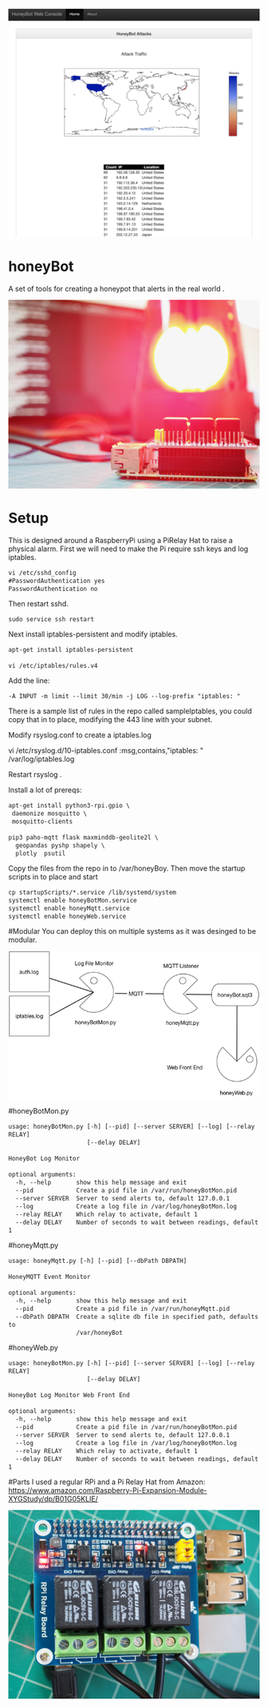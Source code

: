 ![](https://raw.githubusercontent.com/joemcmanus/honeyBot/master/img/dashboard.png)
# honeyBot
A set of tools for creating a honeypot that alerts in the real world .

![](https://raw.githubusercontent.com/joemcmanus/honeyBot/master/img/light.jpg)

# Setup
This is designed around a RaspberryPi using a PiRelay Hat to raise a physical alarm. 
First we will need to make the Pi require ssh keys and  log iptables. 

    vi /etc/sshd_config
    #PasswordAuthentication yes
    PasswordAuthentication no

Then restart sshd. 

    sudo service ssh restart

Next install iptables-persistent and modify iptables. 

    apt-get install iptables-persistent

    vi /etc/iptables/rules.v4

Add the line:

    -A INPUT -m limit --limit 30/min -j LOG --log-prefix "iptables: "

There is a sample list of rules in the repo called sampleIptables, you could copy that in to place, modifying the 443 line with your subnet. 

Modify rsyslog.conf to create a iptables.log

   vi /etc/rsyslog.d/10-iptables.conf
   :msg,contains,"iptables: " /var/log/iptables.log


Restart rsyslog . 

Install a lot of prereqs: 

    apt-get install python3-rpi.gpio \
     daemonize mosquitto \
     mosquitto-clients

    pip3 paho-mqtt flask maxminddb-geolite2l \
      geopandas pyshp shapely \
      plotly  psutil



Copy the files from the repo in to /var/honeyBoy. Then move the startup scripts in to place and start


    cp startupScripts/*.service /lib/systemd/system
    systemctl enable honeyBotMon.service
    systemctl enable honeyMqtt.service
    systemctl enable honeyWeb.service


#Modular
You can deploy this on multiple systems as it was desinged to be modular. 

![](https://raw.githubusercontent.com/joemcmanus/honeyBot/master/img/honeyBot.png)

#honeyBotMon.py 

    usage: honeyBotMon.py [-h] [--pid] [--server SERVER] [--log] [--relay RELAY]
                          [--delay DELAY]
    
    HoneyBot Log Monitor
    
    optional arguments:
      -h, --help       show this help message and exit
      --pid            Create a pid file in /var/run/honeyBotMon.pid
      --server SERVER  Server to send alerts to, default 127.0.0.1
      --log            Create a log file in /var/log/honeyBotMon.log
      --relay RELAY    Which relay to activate, default 1
      --delay DELAY    Number of seconds to wait between readings, default 1

#honeyMqtt.py 

    usage: honeyMqtt.py [-h] [--pid] [--dbPath DBPATH]
    
    HoneyMQTT Event Monitor
    
    optional arguments:
      -h, --help       show this help message and exit
      --pid            Create a pid file in /var/run/honeyMqtt.pid
      --dbPath DBPATH  Create a sqlite db file in specified path, defaults to
                       /var/honeyBot

#honeyWeb.py 

    usage: honeyBotMon.py [-h] [--pid] [--server SERVER] [--log] [--relay RELAY]
                          [--delay DELAY]
    
    HoneyBot Log Monitor Web Front End
    
    optional arguments:
      -h, --help       show this help message and exit
      --pid            Create a pid file in /var/run/honeyBotMon.pid
      --server SERVER  Server to send alerts to, default 127.0.0.1
      --log            Create a log file in /var/log/honeyBotMon.log
      --relay RELAY    Which relay to activate, default 1
      --delay DELAY    Number of seconds to wait between readings, default 1

#Parts
I used a regular RPi and a Pi Relay Hat from Amazon: 
https://www.amazon.com/Raspberry-Pi-Expansion-Module-XYGStudy/dp/B01G05KLIE/

![](https://raw.githubusercontent.com/joemcmanus/honeyBot/master/img/relay.jpg)

